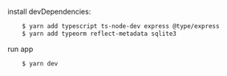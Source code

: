 install devDependencies:
```bash
    $ yarn add typescript ts-node-dev express @type/express 
    $ yarn add typeorm reflect-metadata sqlite3
```

run app

``` 
    $ yarn dev  
```
